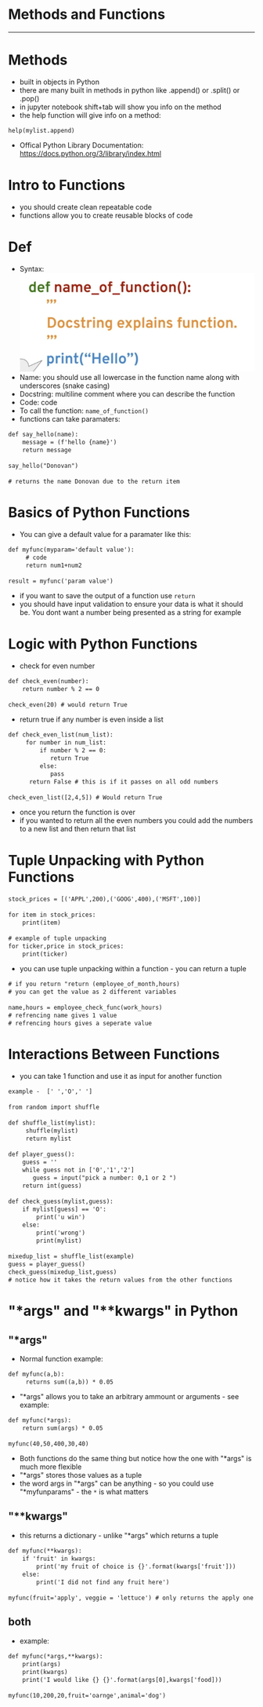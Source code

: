 # Methods and Functions
***

# Methods
* built in objects in Python 
* there are many built in methods in python like .append() or .split() or .pop()
* in jupyter notebook shift+tab will show you info on the method
* the help function will give info on a method:
```
help(mylist.append)
```
* Offical Python Library Documentation: https://docs.python.org/3/library/index.html

# Intro to Functions
* you should create clean repeatable code
* functions allow you to create reusable blocks of code

# Def
* Syntax:
![Python Function Syntax](./section-images/function.png)
* Name: you should use all lowercase in the function name along with underscores (snake casing)
* Docstring: multiline comment where you can describe the function
* Code: code 
* To call the function: ```name_of_function()```
* functions can take paramaters:
```
def say_hello(name):
    message = (f'hello {name}')
    return message

say_hello("Donovan") 

# returns the name Donovan due to the return item
```

# Basics of Python Functions
* You can give a default value for a paramater like this:
```
def myfunc(myparam='default value'):
     # code
     return num1+num2

result = myfunc('param value')
```
* if you want to save the output of a function use ```return```
* you should have input validation to ensure your data is what it should be. You dont want a number being presented as a string for example

# Logic with Python Functions
* check for even number
```
def check_even(number):
    return number % 2 == 0

check_even(20) # would return True
```
* return true if any number is even inside a list
```
def check_even_list(num_list):
     for number in num_list:
         if number % 2 == 0:
            return True
         else:
            pass
      return False # this is if it passes on all odd numbers 

check_even_list([2,4,5]) # Would return True
```
* once you return the function is over
* if you wanted to return all the even numbers you could add the numbers to a new list and then return that list

# Tuple Unpacking with Python Functions
```
stock_prices = [('APPL',200),('GOOG',400),('MSFT',100)]

for item in stock_prices:
    print(item)

# example of tuple unpacking
for ticker,price in stock_prices:
    print(ticker)
```
* you can use tuple unpacking within a function - you can return a tuple 
```
# if you return "return (employee_of_month,hours)
# you can get the value as 2 different variables

name,hours = employee_check_func(work_hours)
# refrencing name gives 1 value
# refrencing hours gives a seperate value

```
# Interactions Between Functions
* you can take 1 function and use it as input for another function
```
example -  [' ','O',' ']

from random import shuffle

def shuffle_list(mylist):
     shuffle(mylist)
     return mylist

def player_guess():
    guess = ''
    while guess not in ['0','1','2']
       guess = input("pick a number: 0,1 or 2 ")
    return int(guess)

def check_guess(mylist,guess):
    if mylist[guess] == 'O':
        print('u win')
    else:
        print('wrong')
        print(mylist)

mixedup_list = shuffle_list(example)
guess = player_guess()
check_guess(mixedup_list,guess) 
# notice how it takes the return values from the other functions
```

# "\*args" and "**kwargs" in Python
## "\*args"
* Normal function example:
```
def myfunc(a,b):
     returns sum((a,b)) * 0.05
```
* "\*args" allows you to take an arbitrary ammount or arguments - see example:
```
def myfunc(*args):
    return sum(args) * 0.05

myfunc(40,50,400,30,40)
```
* Both functions do the same thing but notice how the one with "\*args" is much more flexible
* "\*args" stores those values as a tuple
* the word args in "\*args" can be anything - so you could use "\*myfunparams" - the ```*``` is what matters 

## "**kwargs"
* this returns a dictionary - unlike "\*args" which returns a tuple
```
def myfunc(**kwargs):
    if 'fruit' in kwargs:
        print('my fruit of choice is {}'.format(kwargs['fruit']))
    else: 
        print('I did not find any fruit here')

myfunc(fruit='apply', veggie = 'lettuce') # only returns the apply one

```
## both
* example:
```
def myfunc(*args,**kwargs):
    print(args)
    print(kwargs)
    print('I would like {} {}'.format(args[0],kwargs['food]))

myfunc(10,200,20,fruit='oarnge',animal='dog')

```